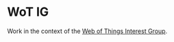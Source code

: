 WoT IG
======

Work in the context of the [Web of Things Interest Group](http://www.w3.org/WoT/IG/).